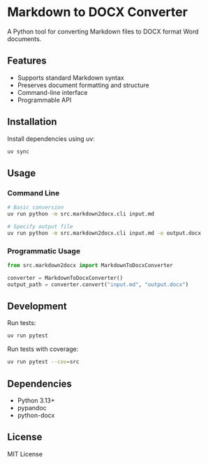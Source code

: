 # Markdown to DOCX Converter

A Python tool for converting Markdown files to DOCX format Word documents.

## Features

- Supports standard Markdown syntax
- Preserves document formatting and structure
- Command-line interface
- Programmable API

## Installation

Install dependencies using uv:

```bash
uv sync
```

## Usage

### Command Line

```bash
# Basic conversion
uv run python -m src.markdown2docx.cli input.md

# Specify output file
uv run python -m src.markdown2docx.cli input.md -o output.docx
```

### Programmatic Usage

```python
from src.markdown2docx import MarkdownToDocxConverter

converter = MarkdownToDocxConverter()
output_path = converter.convert("input.md", "output.docx")
```

## Development

Run tests:

```bash
uv run pytest
```

Run tests with coverage:

```bash
uv run pytest --cov=src
```

## Dependencies

- Python 3.13+
- pypandoc
- python-docx

## License

MIT License